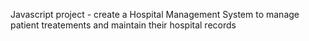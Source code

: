 Javascript project - create a Hospital Management System to manage patient treatements and maintain their hospital records
